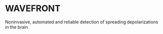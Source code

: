 # WAVEFRONT
Noninvasive, automated and reliable detection of spreading depolarizations in the brain
